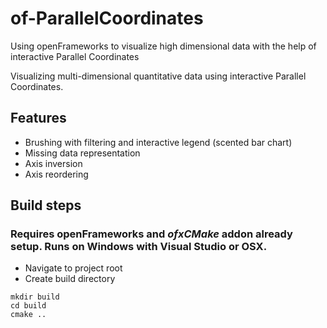 # of-ParallelCoordinates
Using openFrameworks to visualize high dimensional data with the help of interactive Parallel Coordinates

Visualizing multi-dimensional quantitative data using interactive Parallel Coordinates.

## Features
  * Brushing with filtering and interactive legend (scented bar chart)
  * Missing data representation
  * Axis inversion
  * Axis reordering
  

## Build steps
### Requires openFrameworks and *ofxCMake* addon already setup. Runs on Windows with Visual Studio or OSX.

  * Navigate to project root
  * Create build directory 
````
mkdir build
cd build
cmake ..

